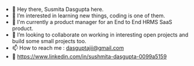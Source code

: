 - 👋 Hey there, Susmita Dasgupta here. 
- 👀 I’m interested in learning new things, coding is one of them.
- 🌱 I'm currently a product manager for an End to End HRMS SaaS product.
- 💞️ I’m looking to collaborate on working in interesting open projects and build some small projects too.
- 📫 How to reach me : dasguptajii@gmail.com
- 🔗 https://www.linkedin.com/in/sushmita-dasgupta-0099a5159
<!---
dasguptajii/dasguptajii is a ✨ special ✨ repository because its `README.md` (this file) appears on your GitHub profile.
You can click the Preview link to take a look at your changes.
--->
